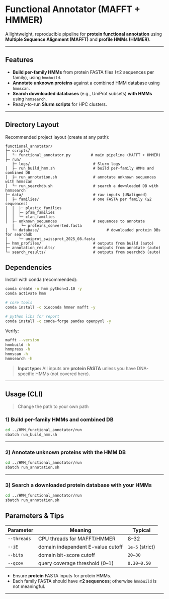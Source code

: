 # Functional Annotator (MAFFT + HMMER)

A lightweight, reproducible pipeline for **protein functional annotation** using **Multiple Sequence Alignment (MAFFT)** and **profile HMMs (HMMER)**.

---

## Features

- **Build per-family HMMs** from protein FASTA files (≥2 sequences per family), using `hmmbuild`.
- **Annotate unknown proteins** against a combined HMM database using `hmmscan`.
- **Search downloaded databases** (e.g., UniProt subsets) **with HMMs** using `hmmsearch`.
- Ready-to-run **Slurm scripts** for HPC clusters.

---

## Directory Layout

Recommended project layout (create at any path):

```
functional_annotator/
├─ scripts/
│  └─ functional_annotator.py         # main pipeline (MAFFT + HMMER)
├─ run/
   ├─ logs/                            # Slurm logs
│  ├─ run_build_hmm.sh                 # build per-family HMMs and combined DB
│  ├─ run_annotation.sh                # annotate unknown sequences with hmmscan
│  └─ run_searchdb.sh                  # search a downloaded DB with hmmsearch
├─ data/                               # raw inputs (UNaligned)
│  ├─ families/                        # one FASTA per family (≥2 sequences)
│  │  ├─ plastic_families
│  │  ├─ pfam_families
│  │  └─ clan_families
│  ├─ unknown_sequences                # sequences to annotate
   |   └─ proteins_converted.fasta
│  └─ database/                              # downloaded protein DBs for searchdb
│     └─ uniprot_swissprot_2025_08.fasta
├─ hmm_profiles/                       # outputs from build (auto)
├─ annotation_results/                 # outputs from annotate (auto)
└─ search_results/                     # outputs from searchdb (auto)
```


## Dependencies

Install with conda (recommended):

```bash
conda create -n hmm python=3.10 -y
conda activate hmm

# core tools
conda install -c bioconda hmmer mafft -y

# python libs for report
conda install -c conda-forge pandas openpyxl -y
```

Verify:
```bash
mafft --version
hmmbuild -h
hmmpress -h
hmmscan -h
hmmsearch -h
```

> **Input type:** All inputs are **protein FASTA** unless you have DNA-specific HMMs (not covered here).

---

## Usage (CLI)

> Change the path to your own path

### 1) Build per-family HMMs and combined DB

```bash
cd ../HMM_functional_annotator/run
sbatch run_build_hmm.sh

```

---

### 2) Annotate unknown proteins with the HMM DB

```bash
cd ../HMM_functional_annotator/run
sbatch run_annotation.sh

```

---

### 3) Search a downloaded protein database with your HMMs 

```bash
cd ../HMM_functional_annotator/run
sbatch run_annotation.sh

```

## Parameters & Tips

| Parameter | Meaning | Typical |
|---|---|---|
| `--threads` | CPU threads for MAFFT/HMMER | 8–32 |
| `--iE` | domain independent E-value cutoff | `1e-5` (strict) |
| `--bits` | domain bit-score cutoff | `20–30` |
| `--qcov` | query coverage threshold (0–1) | `0.30–0.50` |

- Ensure **protein** FASTA inputs for protein HMMs.
- Each family FASTA should have **≥2 sequences**; otherwise `hmmbuild` is not meaningful.

---
